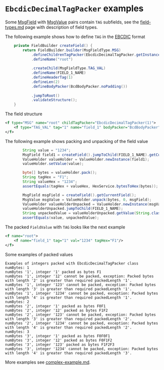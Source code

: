 # `EbcdicDecimalTagPacker` examples

Some [MsgField](https://github.com/credibledoc/credible-doc/blob/master/iso-8583-packer/src/main/java/com/credibledoc/iso8583packer/message/MsgField.java)
with [MsgValue](https://github.com/credibledoc/credible-doc/blob/master/iso-8583-packer/src/main/java/com/credibledoc/iso8583packer/message/MsgValue.java)
pairs contain `TAG` subfields, see the [field-types.md](../field-types.md) page with description of field types.

The following example shows how to define `TAG` in the [EBCDIC](https://en.wikipedia.org/wiki/EBCDIC) format
```Java
    private FieldBuilder createField() {
        return FieldBuilder.builder(MsgFieldType.MSG)
            .defineChildrenTagPacker(EbcdicDecimalTagPacker.getInstance(1))
            .defineName("root")
            
            .createChild(MsgFieldType.TAG_VAL)
            .defineName(FIELD_1_NAME)
            .defineHeaderTag(1)
            .defineLen(2)
            .defineBodyPacker(BcdBodyPacker.noPadding())
            
            .jumpToRoot()
            .validateStructure();
    }
```

The field structure
```XML
<f type="MSG" name="root" childTagPacker="EbcdicDecimalTagPacker(1)">
    <f type="TAG_VAL" tag="1" name="field_1" bodyPacker="BcdBodyPacker" len="2"/>
</f>
```

The following example shows packing and unpacking of the field value
```Java
        String value = "1234";
        MsgField field1 = createField().jumpToChild(FIELD_1_NAME).getCurrentField();
        ValueHolder valueHolder = ValueHolder.newInstance(field1);
        valueHolder.setValue(value);

        byte[] bytes = valueHolder.pack();
        String tagHex = "F1";
        String valueHex = "1234";
        assertEquals(tagHex + valueHex, HexService.bytesToHex(bytes));

        MsgField msgField = createField().getCurrentField();
        MsgValue msgValue = ValueHolder.unpack(bytes, 0, msgField);
        ValueHolder valueHolderUnpacked = ValueHolder.newInstance(msgValue, msgField);
        valueHolderUnpacked.jumpToChild(FIELD_1_NAME);
        String unpackedValue = valueHolderUnpacked.getValue(String.class);
        assertEquals(value, unpackedValue);
```

The packed `FieldValue` with `TAG` looks like the next example
```XML
<f name="root">
    <f name="field_1" tag="1" val="1234" tagHex="F1"/>
</f>
```

Some examples of packed values
```
Examples of integers packed with EbcdicDecimalTagPacker class
numBytes: 1
numBytes '1', integer '1' packed as bytes F1
numBytes '1', integer '12' cannot be packed, exception: Packed bytes with length '2' is greater than required packedLength '1'.
numBytes '1', integer '123' cannot be packed, exception: Packed bytes with length '3' is greater than required packedLength '1'.
numBytes '1', integer '1234' cannot be packed, exception: Packed bytes with length '4' is greater than required packedLength '1'.
numBytes: 2
numBytes '2', integer '1' packed as bytes F0F1
numBytes '2', integer '12' packed as bytes F1F2
numBytes '2', integer '123' cannot be packed, exception: Packed bytes with length '3' is greater than required packedLength '2'.
numBytes '2', integer '1234' cannot be packed, exception: Packed bytes with length '4' is greater than required packedLength '2'.
numBytes: 3
numBytes '3', integer '1' packed as bytes F0F0F1
numBytes '3', integer '12' packed as bytes F0F1F2
numBytes '3', integer '123' packed as bytes F1F2F3
numBytes '3', integer '1234' cannot be packed, exception: Packed bytes with length '4' is greater than required packedLength '3'.
```

More examples see [complex-example.md](../complex-example.md).